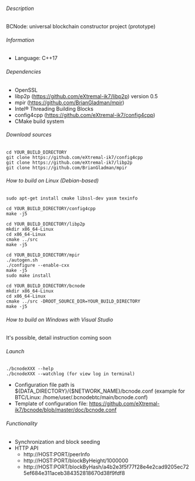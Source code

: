 ###### Description

BCNode: universal blockchain constructor project (prototype)

###### Information

- Language: C++17

###### Dependencies

- OpenSSL
- libp2p (https://github.com/eXtremal-ik7/libp2p) version 0.5
- mpir (https://github.com/BrianGladman/mpir)
- Intel® Threading Building Blocks
- config4cpp (https://github.com/eXtremal-ik7/config4cpp)
- CMake build system

###### Download sources

```
cd YOUR_BUILD_DIRECTORY
git clone https://github.com/eXtremal-ik7/config4cpp
git clone https://github.com/eXtremal-ik7/libp2p
git clone https://github.com/BrianGladman/mpir
```

###### How to build on Linux (Debian-based)

```
sudo apt-get install cmake libssl-dev yasm texinfo

cd YOUR_BUILD_DIRECTORY/config4cpp
make -j5

cd YOUR_BUILD_DIRECTORY/libp2p
mkdir x86_64-Linux
cd x86_64-Linux
cmake ../src
make -j5

cd YOUR_BUILD_DIRECTORY/mpir
./autogen.sh
./configure --enable-cxx
make -j5
sudo make install

cd YOUR_BUILD_DIRECTORY/bcnode
mkdir x86_64-Linux
cd x86_64-Linux
cmake ../src -DROOT_SOURCE_DIR=YOUR_BUILD_DIRECTORY
make -j5
```

###### How to build on Windows with Visual Studio

It's possible, detail instruction coming soon

###### Launch

```
./bcnodeXXX --help
./bcnodeXXX --watchlog (for view log in terminal)
```

- Configuration file path is ${DATA_DIRECTORY}/{$NETWORK_NAME}/bcnode.conf (example for BTC/Linux: /home/user/.bcnodebtc/main/bcnode.conf)
- Template of configuration file: https://github.com/eXtremal-ik7/bcnode/blob/master/doc/bcnode.conf

###### Functionality

- Synchronization and block seeding
- HTTP API
  - http://HOST:PORT/peerInfo
  - http://HOST:PORT/blockByHeight/1000000
  - http://HOST:PORT/blockByHash/a4b2e3f5f77f28e4e2cad9205ec725ef684e311aceb384352818670d38f9fdf8
